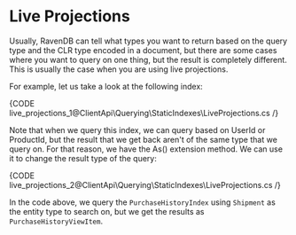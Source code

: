 # Live Projections

Usually, RavenDB can tell what types you want to return based on the query type and the CLR type encoded in a document, but there are some cases where you want to query on one thing, but the result is completely different. This is usually the case when you are using live projections.

For example, let us take a look at the following index:

{CODE live_projections_1@ClientApi\Querying\StaticIndexes\LiveProjections.cs /}

Note that when we query this index, we can query based on UserId or ProductId, but the result that we get back aren't of the same type that we query on. For that reason, we have the As<T>() extension method. We can use it to change the result type of the query:

{CODE live_projections_2@ClientApi\Querying\StaticIndexes\LiveProjections.cs /}

In the code above, we query the `PurchaseHistoryIndex` using `Shipment` as the entity type to search on, but we get the results as `PurchaseHistoryViewItem`.